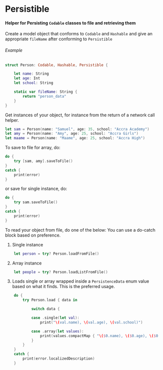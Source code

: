 # Persistible
#### Helper for Persisting `Codable` classes to file and retrieving them

Create a model object that conforms to `Codable` and `Hashable` and give an
appropriate `fileName` after conforming to `Persistible`
###### Example
```swift
struct Person: Codable, Hashable, Persistible {

    let name: String
    let age: Int
    let school: String

    static var fileName: String {
        return "person_data"
    }
}
```

Get instances of your object, for instance from the return of a network
call helper.

```swift
let sam = Person(name: "Samuel", age: 35, school: "Accra Academy")
let amy = Person(name: "Amy", age: 25, school: "Accra Girls")
let maame = Person(name: "Maame", age: 25, school: "Accra High")
```

To save to file for array, do:
```swift
do {
    try [sam, amy].saveToFile()
}
catch {
    print(error)
}
```

or save for single instance, do:
```swift
do {
    try sam.saveToFile()
}
catch {
    print(error)
}
```

To read your object from file, do one of the below:
You can use a do-catch block based on preference.
1. Single instance
```swift
    let person = try? Person.loadFromFile()
```

2. Array instance
```swift
    let people = try? Person.loadListFromFile()
```

3. Loads single or array wrapped inside a `PersistenceData` enum value based on what it finds. This is the preferred
usage.
```swift
    do {
        try Person.load { data in

            switch data {

            case .single(let val):
                print("\(val.name), \(val.age), \(val.school)")

            case .array(let values):
                print(values.compactMap { "\($0.name), \($0.age), \($0.school)" })
            }
        }
    }
    catch {
        print(error.localizedDescription)
    }
```
